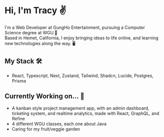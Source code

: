 # Hi, I'm Tracy ✌️

I'm a Web Developer at GungHo Entertainment, pursuing a Computer Science degree at WGU.🦉 <br/>
Based in Hemet, California, I enjoy bringing ideas to life online, and learning new technologies along the way. 🖥️

## My Stack 🛠️
- React, Typescript, Next, Zustand, Tailwind, Shadcn, Lucide, Postgres, Prisma

## Currently Working on... 🚧
- A kanban style project management app, with an admin dashboard, ticketing system,
  and realtime analytics, made with React, GraphQL, and Refine
- 4 different WGU classes, each one about Java 
- Caring for my fruit/veggie garden

